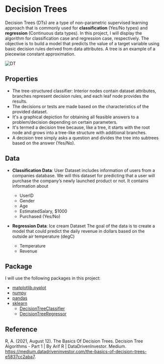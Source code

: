 # Decision Trees

Decision Trees (DTs) are a type of non-parametric supervised learning approach that is commonly used for **classification** (Yes/No types) and **regression** (Continuous data types). In this project, I will display the algorithm for classification case and regression case, respectively. The objective is to build a model that predicts the value of a target variable using basic decision rules derived from data attributes. A tree is an example of a piecewise constant approximation.

![DT](https://cdn-images-1.medium.com/max/778/1*OLJWt9hD2zTS-x3gRhYuqg.png)

## Properties
* The tree-structured classifier: Interior nodes contain dataset attributes, branches represent decision rules, and each leaf node provides the results.
* The decisions or tests are made based on the characteristics of the provided dataset. 
* It's a graphical depiction for obtaining all feasible answers to a problem/decision depending on certain parameters. 
* It's termed a decision tree because, like a tree, it starts with the root node and grows into a tree-like structure with additional branches. 
* A decision tree simply asks a question and divides the tree into subtrees based on the answer (Yes/No).

## Data
* **Classification Data**: User Dataset includes information of users from a companies database. We will this dataset for predicting that a user will purchase the company’s newly launched product or not. It contains information about
    * UserID
    * Gender
    * Age
    * EstimatedSalary, \$1000
    * Purchased (Yes/No)
    
* **Regression Data**: Ice cream Dataset The goal of the data is to create a model that could predict the daily revenue in dollars based on the outside air temperature (degC)
    * Temperature
    * Revenue

## Package 
I will use the following packages in this project:
* [matplotlib.pyplot](https://matplotlib.org/stable/api/_as_gen/matplotlib.pyplot.html)
* [numpy](https://numpy.org)
* [pandas](https://pandas.pydata.org)
* [sklearn](https://scikit-learn.org/stable/)
   * [DecisionTreeClassifier]((https://scikit-learn.org/stable/modules/generated/sklearn.tree.DecisionTreeClassifier.html?highlight=decision%20tree#sklearn.tree.DecisionTreeClassifier))
   * [DecisionTreeRegressor](https://scikit-learn.org/stable/modules/generated/sklearn.tree.DecisionTreeRegressor.html)

## Reference
R, A. (2021, August 12). The Basics Of Decision Trees. Decision Tree Algorithms - Part 1 | By Arif R | DataDrivenInvestor. Medium. https://medium.datadriveninvestor.com/the-basics-of-decision-trees-e5837cc2aba7.
